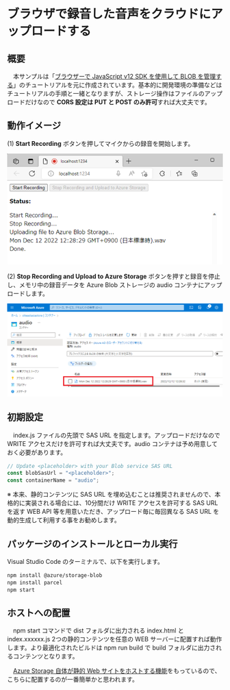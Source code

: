 # ブラウザで録音した音声をクラウドにアップロードする

## 概要
　本サンプルは「[ブラウザーで JavaScript v12 SDK を使用して BLOB を管理する](https://learn.microsoft.com/ja-jp/azure/storage/blobs/quickstart-blobs-javascript-browser)」のチュートリアルを元に作成されています。基本的に開発環境の準備などはチュートリアルの手順と一緒となりますが、ストレージ操作はファイルのアップロードだけなので **CORS 設定は PUT と POST のみ許可**すれば大丈夫です。

## 動作イメージ
(1) **Start Recording** ボタンを押してマイクからの録音を開始します。<p>
<img src="./images/001.png" title="001 image"><p>
(2) **Stop Recording and Upload to Azure Storage** ボタンを押すと録音を停止し、メモリ中の録音データを Azure Blob ストレージの audio コンテナにアップロードします。<p>
<img src="./images/002.png" title="002 image"><p>

## 初期設定
　index.js ファイルの先頭で SAS URL を指定します。アップロードだけなので WRITE アクセスだけを許可すれば大丈夫です。audio コンテナは予め用意しておく必要があります。
```javascript:index.js
// Update <placeholder> with your Blob service SAS URL
const blobSasUrl = "<placeholder>";
const containerName = "audio";
```
※ 本来、静的コンテンツに SAS URL を埋め込むことは推奨されませんので、本格的に実装される場合には、10分間だけ WRITE アクセスを許可する SAS URL を返す WEB API 等を用意いただき、アップロード毎に毎回異なる SAS URL を動的生成して利用する事をお勧めします。

## パッケージのインストールとローカル実行
Visual Studio Code のターミナルで、以下を実行します。
```bash:build.sh
npm install @azure/storage-blob
npm install parcel
npm start
```

## ホストへの配置
　npm start コマンドで dist フォルダに出力される index.html と index.xxxxxx.js 2つの静的コンテンツを任意の WEB サーバーに配置すれば動作します。より最適化されたビルドは npm run build で build フォルダに出力されるコンテンツとなります。

　[Azure Storage 自体が静的 Web サイトをホストする機能](https://learn.microsoft.com/ja-jp/azure/storage/blobs/storage-blob-static-website-how-to)をもっているので、こちらに配置するのが一番簡単かと思われます。

